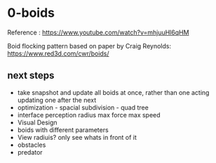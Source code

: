 # 0-boids
Reference : https://www.youtube.com/watch?v=mhjuuHl6qHM

Boid flocking pattern based on paper by Craig Reynolds: https://www.red3d.com/cwr/boids/

## next steps
- take snapshot and update all boids at once, rather than one acting updating one after the next
- optimization - spacial subdivision - quad tree
- interface
   perception radius
   max force
   max speed
- Visual Design
- boids with different parameters
- View radiuis? only see whats in front of it
- obstacles
- predator

